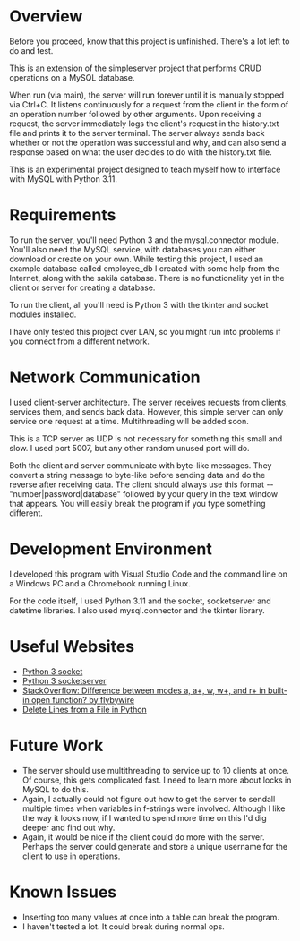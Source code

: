 # Overview

Before you proceed, know that this project is unfinished. There's a lot left to do and test.

This is an extension of the simpleserver project that performs CRUD operations on a MySQL database.

When run (via main), the server will run forever until it is manually stopped via Ctrl+C. It listens continuously for a request from the client in the form of an operation number followed by other arguments.  Upon receiving a request, the server immediately logs the client's request in the history.txt file and prints it to the server terminal. The server always sends back whether or not the operation was successful and why, and can also send a response based on what the user decides to do with the history.txt file.

This is an experimental project designed to teach myself how to interface with MySQL with Python 3.11.

# Requirements

To run the server, you'll need Python 3 and the mysql.connector module. You'll also need the MySQL service, with databases you can either download or create on your own. While testing this project, I used an example database called employee_db I created with some help from the Internet, along with the sakila database. There is no functionality yet in the client or server for creating a database.

To run the client, all you'll need is Python 3 with the tkinter and socket modules installed.

I have only tested this project over LAN, so you might run into problems if you connect from a different network.

# Network Communication

I used client-server architecture. The server receives requests from clients, services them, and sends back data. However, this simple server can only service one request at a time. Multithreading will be added soon.

This is a TCP server as UDP is not necessary for something this small and slow. I used port 5007, but any other random unused port will do.

Both the client and server communicate with byte-like messages. They convert a string message to byte-like before sending data and do the reverse after receiving data. The client should always use this format -- "number|password|database" followed by your query in the text window that appears. You will easily break the program if you type something different.

# Development Environment

I developed this program with Visual Studio Code and the command line on a Windows PC and a Chromebook running Linux.

For the code itself, I used Python 3.11 and the socket, socketserver and datetime libraries. I also used mysql.connector and the tkinter library.

# Useful Websites

* [Python 3 socket](https://docs.python.org/3.11/library/socket.html)
* [Python 3 socketserver](https://docs.python.org/3/library/socketserver.html)
* [StackOverflow: Difference between modes a, a+, w, w+, and r+ in built-in open function? by flybywire](https://stackoverflow.com/questions/1466000/difference-between-modes-a-a-w-w-and-r-in-built-in-open-function)
* [Delete Lines from a File in Python](https://pynative.com/python-delete-lines-from-file/)

# Future Work

* The server should use multithreading to service up to 10 clients at once. Of course, this gets complicated fast. I need to learn more about locks in MySQL to do this.
* Again, I actually could not figure out how to get the server to sendall multiple times when variables in f-strings were involved. Although I like the way it looks now, if I wanted to spend more time on this I'd dig deeper and find out why.
* Again, it would be nice if the client could do more with the server. Perhaps the server could generate and store a unique username for the client to use in operations.

# Known Issues

* Inserting too many values at once into a table can break the program.
* I haven't tested a lot. It could break during normal ops.